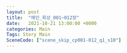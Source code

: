 ```yaml
---
layout: post
title:  "메인_회상_001~012장"
date:   2021-10-21 13:00:00 +0000
categories: Main
Tags: Story Main
SceneCode: ["scene_skip_cp001-012_q1_s10"]
---
```

